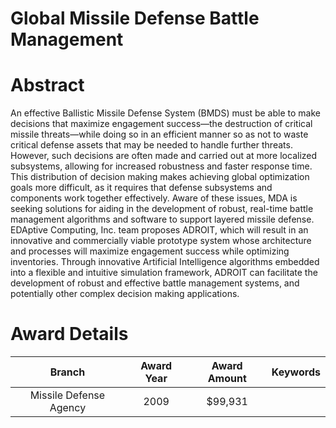 
Global Missile Defense Battle Management
========================================

# Abstract


An effective Ballistic Missile Defense System (BMDS) must be able to make decisions that maximize engagement success—the destruction of critical missile threats—while doing so in an efficient manner so as not to waste critical defense assets that may be needed to handle further threats. However, such decisions are often made and carried out at more localized subsystems, allowing for increased robustness and faster response time. This distribution of decision making makes achieving global optimization goals more difficult, as it requires that defense subsystems and components work together effectively. Aware of these issues, MDA is seeking solutions for aiding in the development of robust, real-time battle management algorithms and software to support layered missile defense. EDAptive Computing, Inc. team proposes ADROIT, which will result in an innovative and commercially viable prototype system whose architecture and processes will maximize engagement success while optimizing inventories. Through innovative Artificial Intelligence algorithms embedded into a flexible and intuitive simulation framework, ADROIT can facilitate the development of robust and effective battle management systems, and potentially other complex decision making applications.  

# Award Details

|Branch|Award Year|Award Amount|Keywords|
| :---: | :---: | :---: | :---: |
|Missile Defense Agency|2009|$99,931||
